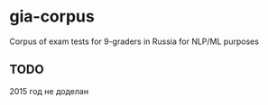# gia-corpus
Corpus of exam tests for 9-graders in Russia for NLP/ML purposes


## TODO 
2015 год не доделан
